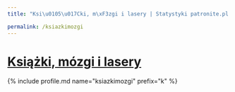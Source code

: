```yaml
---
title: "Ksi\u0105\u017Cki, m\xF3zgi i lasery | Statystyki patronite.pl | Patromierz"

permalink: /ksiazkimozgi
---
```


# [Książki, mózgi i lasery](https://patronite.pl/ksiazkimozgi)

{% include profile.md name="ksiazkimozgi" prefix="k" %}
